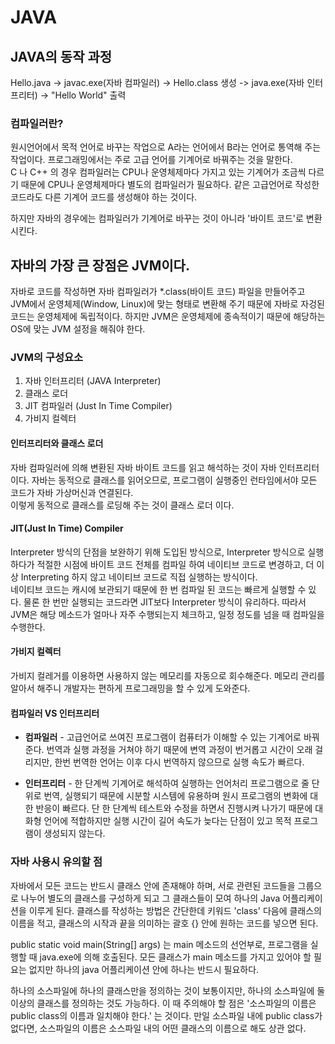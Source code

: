 
# JAVA

## JAVA의 동작 과정

  Hello.java -> javac.exe(자바 컴파일러) -> Hello.class 생성 -> java.exe(자바 인터프리터) -> "Hello World" 출력  
  
  ### 컴파일러란?  
  
   원시언어에서 목적 언어로 바꾸는 작업으로 A라는 언어에서 B라는 언어로 통역해 주는 작업이다. 프로그래밍에서는 주로 고급 언어를 기계어로 바꿔주는 것을 말한다.  
   C 나 C++ 의 경우 컴파일러는 CPU나 운영체제마다 가지고 있는 기계어가 조금씩 다르기 때문에 CPU나 운영체제마다 별도의 컴파일러가 필요하다. 같은 고급언어로 작성한 코드라도 다른 기계어 코드를 생성해야 하는 것이다.
    
   하지만 자바의 경우에는 컴파일러가 기계어로 바꾸는 것이 아니라 '바이트 코드'로 변환 시킨다.
    
## 자바의 가장 큰 장점은 JVM이다.

  자바로 코드를 작성하면 자바 컴파일러가 *.class(바이트 코드) 파일을 만들어주고 JVM에서 운영체제(Window, Linux)에 맞는 형태로 변환해 주기 때문에 자바로 자겅된 코드는 운영체제에 독립적이다. 하지만 JVM은 운영체제에 종속적이기 때문에 해당하는 OS에 맞는 JVM 설정을 해줘야 한다.
  
  ### JVM의 구성요소
  
  1. 자바 인터프리터 (JAVA Interpreter)
  2. 클래스 로더
  3. JIT 컴파일러 (Just In Time Compiler)
  4. 가비지 컬렉터
  
  #### 인터프리터와 클래스 로더
  
   자바 컴파일러에 의해 변환된 자바 바이트 코드를 읽고 해석하는 것이 자바 인터프리터이다. 자바는 동적으로 클래스를 읽어오므로, 프로그램이 실행중인 런타임에서야 모든 코드가 자바 가상머신과 연결된다.  
    이렇게 동적으로 클래스를 로딩해 주는 것이 클래스 로더 이다.
    
  #### JIT(Just In Time) Compiler
  
   Interpreter 방식의 단점을 보완하기 위해 도입된 방식으로, Interpreter 방식으로 실행하다가 적절한 시점에 바이트 코드 전체를 컴파일 하여 네이티브 코드로 변경하고, 더 이상 Interpreting 하지 않고 네이티브 코드로 직접 실행하는 방식이다.  
   네이티브 코드는 캐시에 보관되기 때문에 한 번 컴파일 된 코드는 빠르게 실행할 수 있다. 물론 한 번만 실행되는 코드라면 JIT보다 Interpreter 방식이 유리하다. 따라서 JVM은 해당 메소드가 얼마나 자주 수행되는지 체크하고, 일정 정도를 넘을 때 컴파일을 수행한다.
    
  #### 가비지 컬렉터
  
   가비지 컬레거를 이용하면 사용하지 않는 메모리를 자동으로 회수해준다. 메모리 관리를 알아서 해주니 개발자는 편하게 프로그래밍을 할 수 있게 도와준다.
     
   #### 컴파일러 VS 인터프리터
   
   - __컴파일러__ - 고급언어로 쓰여진 프로그램이 컴퓨터가 이해할 수 있는 기계어로 바꿔준다. 번역과 실행 과정을 거쳐야 하기 때문에 변역 과정이 번거롭고 시간이 오래 걸리지만, 한번 번역한 언어는 이후 다시 번역하지 않으므로 실행 속도가 빠르다.
     
   - __인터프리터__ - 한 단계씩 기계어로 해석하여 실행하는 언어처리 프로그램으로 줄 단위로 번역, 실행되기 때문에 시분할 시스템에 유용하며 원시 프로그램의 변화에 대한 반응이 빠르다. 단 한 단계씩 테스트와 수정을 하면서 진행시켜 나가기 때문에 대화형 언어에 적합하지만 실행 시간이 길어 속도가 늦다는 단점이 있고 목적 프로그램이 생성되지 않는다.
     
### 자바 사용시 유의할 점

  자바에서 모든 코드는 반드시 클래스 안에 존재해야 하며, 서로 관련된 코드들을 그룹으로 나누어 별도의 클래스를 구성하게 되고 그 클래스들이 모여 하나의 Java 어플리케이션을 이루게 된다. 클래스를 작성하는 방법은 간단한데 키워드 'class' 다음에 클래스의 이름을 적고, 클래스의 시작과 끝을 의미하는 괄호 {} 안에 원하는 코드를 넣으면 된다.
  
  public static void main(String[] args) 는 main 메소드의 선언부로, 프로그램을 실행할 때 java.exe에 의해 호출된다. 모든 클래스가 main 메소드를 가지고 있어야 할 필요는 없지만 하나의 java 어플리케이션 안에 하나는 반드시 필요하다.
  
  하나의 소스파일에 하나의 클래스만을 정의하는 것이 보통이지만, 하나의 소스파일에 둘 이상의 클래스를 정의하는 것도 가능하다. 이 때 주의해야 할 점은 '소스파일의 이름은 public class의 이름과 일치해야 한다.' 는 것이다. 만일 소스파일 내에 public class가 없다면, 소스파일의 이름은 소스파일 내의 어떤 클래스의 이름으로 해도 상관 없다.
